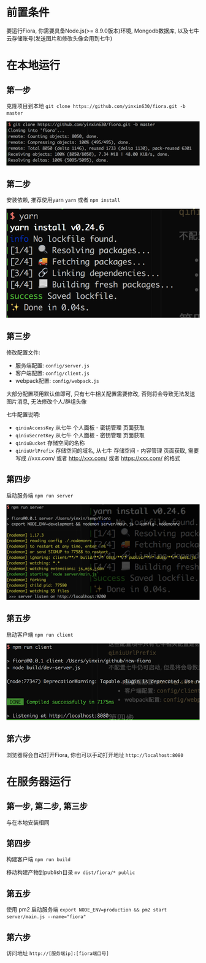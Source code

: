 # 前置条件

要运行Fiora, 你需要具备Node.js(>= 8.9.0版本)环境, Mongodb数据库, 以及七牛云存储账号(发送图片和修改头像会用到七牛)

# 在本地运行

## 第一步

克隆项目到本地 `git clone https://github.com/yinxin630/fiora.git -b master`

![](./screenshots/git-clone.png)

## 第二步

安装依赖, 推荐使用yarn `yarn` 或者 `npm install`

![](./screenshots/yarn.png)

## 第三步

修改配置文件:

- 服务端配置: `config/server.js`
- 客户端配置: `config/client.js`
- webpack配置: `config/webpack.js`

大部分配置项用默认值即可, 只有七牛相关配置需要修改, 否则将会导致无法发送图片消息, 无法修改个人/群组头像

七牛配置说明:
* `qiniuAccessKey` 从七牛 个人面板 - 密钥管理 页面获取
* `qiniuSecretKey` 从七牛 个人面板 - 密钥管理 页面获取
* `qiniuBucket` 存储空间的名称
* `qiniuUrlPrefix` 存储空间的域名, 从七牛 存储空间 - 内容管理 页面获取, 需要写成 //xxx.com/ 或者 http://xxx.com/ 或者 https://xxx.com/ 的格式

## 第四步

启动服务端 `npm run server`

![](./screenshots/run-server.png)

## 第五步

启动客户端 `npm run client`

![](./screenshots/run-client.png)

## 第六步

浏览器将会自动打开Fiora, 你也可以手动打开地址 `http://localhost:8080`


# 在服务器运行

## 第一步, 第二步, 第三步

与在本地安装相同

## 第四步

构建客户端 `npm run build`

移动构建产物到publish目录 `mv dist/fiora/* public`

## 第五步

使用 pm2 启动服务端 `export NODE_ENV=production && pm2 start server/main.js --name="fiora"`

## 第六步

访问地址 `http://[服务端ip]:[fiora端口号]`